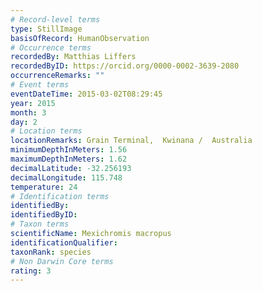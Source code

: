 ```yaml
---
# Record-level terms
type: StillImage
basisOfRecord: HumanObservation
# Occurrence terms
recordedBy: Matthias Liffers
recordedByID: https://orcid.org/0000-0002-3639-2080
occurrenceRemarks: ""
# Event terms
eventDateTime: 2015-03-02T08:29:45
year: 2015
month: 3
day: 2
# Location terms
locationRemarks: Grain Terminal,  Kwinana /  Australia
minimumDepthInMeters: 1.56
maximumDepthInMeters: 1.62
decimalLatitude: -32.256193
decimalLongitude: 115.748
temperature: 24
# Identification terms
identifiedBy: 
identifiedByID: 
# Taxon terms
scientificName: Mexichromis macropus
identificationQualifier: 
taxonRank: species
# Non Darwin Core terms
rating: 3
---
```

